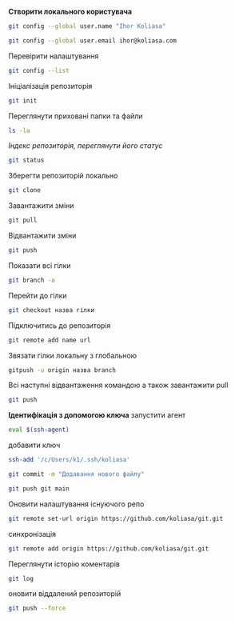 **Створити локального користувача**

```bash
git config --global user.name "Ihor Koliasa"
```

```bash
git config --global user.email ihor@koliasa.com
```

Перевірити налаштування

```bash
git config --list
```

Ініціалізація репозиторія

```bash
git init
```

Переглянути приховані папки та файли

```bash
ls -la
```

_Індекс репозиторія, переглянути його статус_

```bash
git status
```

Зберегти репозиторій локально

```bash
git clone
```

Завантажити зміни

```bash
git pull
```

Відвантажити зміни

```bash
git push
```

Показати всі гілки

```bash
git branch -a
```

Перейти до гілки

```bash
git checkout назва гілки
```

Підключитись до репозиторія

```bash
git remote add name url
```

Звязати гілки локальну з глобальною

```bash
gitpush -u origin назва branch
```

Всі наступні відвантаження командою а також завантажити pull

```bash
git push
```

**Ідентифікація з допомогою ключа**
запустити агент

```bash
eval $(ssh-agent)
```

добавити ключ

```bash
ssh-add '/c/Users/k1/.ssh/koliasa'
```

```bash
git commit -m "Додавання нового файлу"
```

```bash
git push git main
```

Оновити налаштування існуючого репо

```bash
git remote set-url origin https://github.com/koliasa/git.git
```

синхронізація

```bash
git remote add origin https://github.com/koliasa/git.git
```

Переглянути історію коментарів

```bash
git log
```

оновити віддалений репозиторій

```bash
git push --force
```
